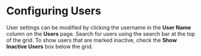 [title]: # (Configuring Users)
[tags]: # (XXX)
[priority]: # (20)

# Configuring Users

User settings can be modified by clicking the username in the **User Name** column on the **Users** page. Search for users using the search bar at the top of the grid. To show users that are marked inactive, check the **Show Inactive Users** box below the grid.
